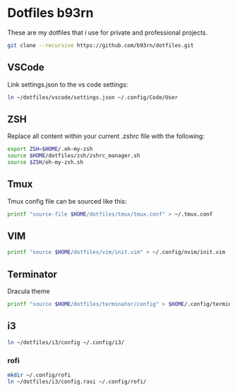 # Dotfiles b93rn

These are my dotfiles that i use for private and professional projects.

```bash
git clone --recursive https://github.com/b93rn/dotfiles.git
```

## VSCode

Link settings.json to the vs code settings:

```bash
ln ~/dotfiles/vscode/settings.json ~/.config/Code/User
```

## ZSH

Replace all content within your current .zshrc file with the following:

```bash
export ZSH=$HOME/.oh-my-zsh
source $HOME/dotfiles/zsh/zshrc_manager.sh
source $ZSH/oh-my-zsh.sh
```

## Tmux

Tmux config file can be sourced like this:

```bash
printf "source-file $HOME/dotfiles/tmux/tmux.conf" > ~/.tmux.conf
```

## VIM

```bash
printf "source $HOME/dotfiles/vim/init.vim" > ~/.config/nvim/init.vim
```

## Terminator

Dracula theme

```bash
printf "source $HOME/dotfiles/terminator/config" > $HOME/.config/terminator/config
```

## i3

```bash
ln ~/dotfiles/i3/config ~/.config/i3/
```

### rofi
```bash
mkdir ~/.config/rofi
ln ~/dotfiles/i3/config.rasi ~/.config/rofi/
```
